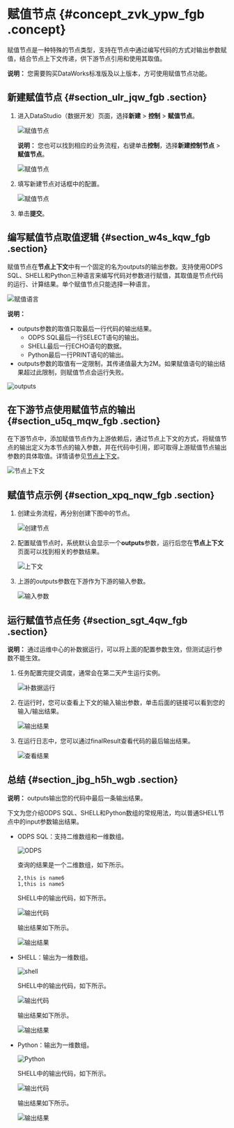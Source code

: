 # 赋值节点 {#concept_zvk_ypw_fgb .concept}

赋值节点是一种特殊的节点类型，支持在节点中通过编写代码的方式对输出参数赋值，结合节点上下文传递，供下游节点引用和使用其取值。

**说明：** 您需要购买DataWorks标准版及以上版本，方可使用赋值节点功能。

## 新建赋值节点 {#section_ulr_jqw_fgb .section}

1.  进入DataStudio（数据开发）页面，选择**新建** \> **控制** \> **赋值节点**。

    ![赋值节点](http://static-aliyun-doc.oss-cn-hangzhou.aliyuncs.com/assets/img/82907/156653008935107_zh-CN.png)

    **说明：** 您也可以找到相应的业务流程，右键单击**控制**，选择**新建控制节点** \> **赋值节点**。

    ![赋值节点](http://static-aliyun-doc.oss-cn-hangzhou.aliyuncs.com/assets/img/82907/156653008952898_zh-CN.png)

2.  填写新建节点对话框中的配置。

    ![赋值节点](http://static-aliyun-doc.oss-cn-hangzhou.aliyuncs.com/assets/img/82907/156653008952899_zh-CN.png)

3.  单击**提交**。

## 编写赋值节点取值逻辑 {#section_w4s_kqw_fgb .section}

赋值节点在**节点上下文**中有一个固定的名为outputs的输出参数。支持使用ODPS SQL、SHELL和Python三种语言来编写代码对参数进行赋值，其取值是节点代码的运行、计算结果。单个赋值节点只能选择一种语言。

![赋值语言](http://static-aliyun-doc.oss-cn-hangzhou.aliyuncs.com/assets/img/82907/156653008935110_zh-CN.png)

**说明：** 

-   outputs参数的取值只取最后一行代码的输出结果。
    -   ODPS SQL最后一行SELECT语句的输出。
    -   SHELL最后一行ECHO语句的数据。
    -   Python最后一行PRINT语句的输出。
-   outputs参数的取值有一定限制，其传递值最大为2M。如果赋值语句的输出结果超过此限制，则赋值节点会运行失败。

![outputs](http://static-aliyun-doc.oss-cn-hangzhou.aliyuncs.com/assets/img/82907/156653009035111_zh-CN.png)

## 在下游节点使用赋值节点的输出 {#section_u5q_mqw_fgb .section}

在下游节点中，添加赋值节点作为上游依赖后，通过节点上下文的方式，将赋值节点的输出定义为本节点的输入参数，并在代码中引用，即可取得上游赋值节点输出参数的具体取值。详情请参见[节点上下文](intl.zh-CN/使用指南/数据开发/调度配置/节点上下文.md#)。

![节点上下文](http://static-aliyun-doc.oss-cn-hangzhou.aliyuncs.com/assets/img/82907/156653009135112_zh-CN.png)

## 赋值节点示例 {#section_xpq_nqw_fgb .section}

1.  创建业务流程，再分别创建下图中的节点。

    ![创建节点](http://static-aliyun-doc.oss-cn-hangzhou.aliyuncs.com/assets/img/82907/156653009135115_zh-CN.png)

2.  配置赋值节点时，系统默认会显示一个**outputs**参数，运行后您在**节点上下文**页面可以找到相关的参数结果。

    ![上下文](http://static-aliyun-doc.oss-cn-hangzhou.aliyuncs.com/assets/img/82907/156653009235119_zh-CN.png)

3.  上游的outputs参数在下游作为下游的输入参数。

    ![输入参数](http://static-aliyun-doc.oss-cn-hangzhou.aliyuncs.com/assets/img/82907/156653009335120_zh-CN.png)


## 运行赋值节点任务 {#section_sgt_4qw_fgb .section}

**说明：** 通过运维中心的补数据运行，可以将上面的配置参数生效，但测试运行参数不能生效。

1.  任务配置完提交调度，通常会在第二天产生运行实例。

    ![补数据运行](http://static-aliyun-doc.oss-cn-hangzhou.aliyuncs.com/assets/img/82907/156653009335121_zh-CN.png)

2.  在运行时，您可以查看上下文的输入输出参数，单击后面的链接可以看到您的输入/输出结果。

    ![输出结果](http://static-aliyun-doc.oss-cn-hangzhou.aliyuncs.com/assets/img/82907/156653009435122_zh-CN.png)

3.  在运行日志中，您可以通过finalResult查看代码的最后输出结果。

    ![查看结果](http://static-aliyun-doc.oss-cn-hangzhou.aliyuncs.com/assets/img/82907/156653009535123_zh-CN.png)


## 总结 {#section_jbg_h5h_wgb .section}

**说明：** outputs输出您的代码中最后一条输出结果。

下文为您介绍ODPS SQL、SHELL和Python数组的常规用法，均以普通SHELL节点中的input参数输出结果。

-   ODPS SQL：支持二维数组和一维数组。

    ![ODPS](http://static-aliyun-doc.oss-cn-hangzhou.aliyuncs.com/assets/img/82907/156653009539311_zh-CN.png)

    查询的结果是一个二维数组，如下所示。

    ``` {#codeblock_2u2_qis_yky}
    2,this is name6
    1,this is name5
    ```

    SHELL中的输出代码，如下所示。

    ![输出代码](http://static-aliyun-doc.oss-cn-hangzhou.aliyuncs.com/assets/img/82907/156653009539312_zh-CN.png)

    输出结果如下所示。

    ![输出结果](http://static-aliyun-doc.oss-cn-hangzhou.aliyuncs.com/assets/img/82907/156653009539313_zh-CN.png)

-   SHELL：输出为一维数组。

    ![shell](http://static-aliyun-doc.oss-cn-hangzhou.aliyuncs.com/assets/img/82907/156653009639314_zh-CN.png)

    SHELL中的输出代码，如下所示。

    ![输出代码](http://static-aliyun-doc.oss-cn-hangzhou.aliyuncs.com/assets/img/82907/156653009739315_zh-CN.png)

    输出结果如下所示。

    ![输出结果](http://static-aliyun-doc.oss-cn-hangzhou.aliyuncs.com/assets/img/82907/156653009739316_zh-CN.png)

-   Python：输出为一维数组。

    ![Python](http://static-aliyun-doc.oss-cn-hangzhou.aliyuncs.com/assets/img/82907/156653009839317_zh-CN.png)

    SHELL中的输出代码，如下所示。

    ![输出代码](http://static-aliyun-doc.oss-cn-hangzhou.aliyuncs.com/assets/img/82907/156653009939318_zh-CN.png)

    输出结果如下所示。

    ![输出结果](http://static-aliyun-doc.oss-cn-hangzhou.aliyuncs.com/assets/img/82907/156653010039319_zh-CN.png)


